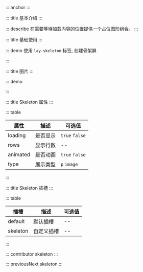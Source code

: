 ::: anchor
:::

::: title 基本介绍
:::

::: describe 在需要等待加载内容的位置提供一个占位图形组合。
:::

::: title 基础使用
:::

::: demo 使用 `lay-skeleton` 标签, 创建骨架屏

<template>
<div>
<div style="margin-bottom: 10px">
<lay-switch v-model="loading" active-text="加载" inactive-text="关闭"></lay-switch>
</div>
  <lay-skeleton :rows="4" :loading="loading" animated>
    <p style="margin-bottom: 18px">1 layui-vue , 基 于 vue 3.0 的 桌 面 端 组 件 库 , layui 的 另 一 种 呈 现 方 式</p>
    <p style="margin-bottom: 18px">2 layui-vue , 基 于 vue 3.0 的 桌 面 端 组 件 库 , layui 的 另 一 种 呈 现 方 式</p>
    <p style="margin-bottom: 18px">3 layui-vue , 基 于 vue 3.0 的 桌 面 端 组 件 库 , layui 的 另 一 种 呈 现 方 式</p>
    <p style="margin-bottom: 18px">4 layui-vue , 基 于 vue 3.0 的 桌 面 端 组 件 库 , layui 的 另 一 种 呈 现 方 式</p>
  </lay-skeleton>
</div>
</template>

<script>
import { ref } from 'vue';

export default {
  setup() {
    const loading = ref(true);
    return {
        loading,
    }
  }
}
</script>

:::

::: title 图片
:::


::: demo

<template>
<div>
<div style="margin-bottom: 10px">
<lay-switch v-model="loading" active-text="加载" inactive-text="关闭"></lay-switch>
</div>
  <lay-skeleton :loading="loading" animated>
        <template #skeleton>
            <lay-skeleton-item type="image"/>
            <lay-skeleton-item type="p" style="width: 240px"/>
        </template>
    <div class="img-content">
        <img src="https://portrait.gitee.com/uploads/avatars/user/2813/8441097_shaynas_1610801433.png" />
        <p style="margin-top: 18px">layui-vue 发展史....</p>
    </div>
  </lay-skeleton>
</div>
</template>

<script>
import { ref } from 'vue';

export default {
  setup() {
    const loading = ref(true);
    return {
        loading,
    }
  }
}
</script>

<style>
    .img-content {
        width: 240px;
        height: 240px;
    }
</style>

:::

::: title Skeleton 属性
:::

::: table

| 属性  | 描述 | 可选值 |
| ----- | ---- | ------ |
| loading | 是否显示 | `true` `false`     |
| rows | 显示行数 | --     |
| animated | 是否动画 | `true` `false`    |
| type | 展示类型 | `p` `image`    |

:::

::: title Skeleton 插槽
:::

::: table

| 插槽   | 描述     | 可选值 |
| ------ | -------- | ------ |
| default| 默认插槽 | --     |
| skeleton | 自定义插槽 | --     |

:::

::: contributor skeleton
:::

::: previousNext skeleton
:::